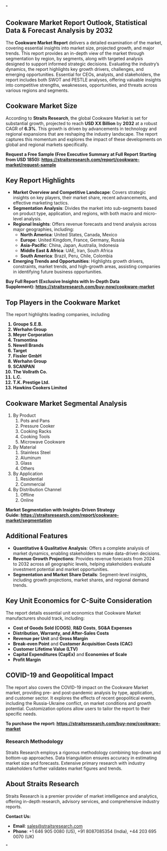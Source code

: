 "<h2>Cookware Market Report Outlook, Statistical Data &amp; Forecast&nbsp;Analysis by&nbsp;2032</h2>
<p>The&nbsp;<strong>Cookware Market Report</strong>&nbsp;delivers a detailed examination of the market, covering essential insights into market size, projected growth, and major trends. This report provides an in-depth view of the market through segmentation by region, by segments, along with targeted analysis designed to support informed strategic decisions. Evaluating the industry&rsquo;s dynamics, the report highlights key growth drivers, challenges, and emerging opportunities. Essential for CEOs, analysts, and stakeholders, the report includes both SWOT and PESTLE analyses, offering valuable insights into competitive strengths, weaknesses, opportunities, and threats across various regions and segments.</p>
<h2>Cookware Market Size</h2>
<p>According to&nbsp;<strong>Straits Research</strong>, the global Cookware Market is set for substantial growth, projected to reach&nbsp;<strong>USD XX Billion</strong>&nbsp;by&nbsp;<strong>2032</strong>&nbsp;at a robust CAGR of&nbsp;<strong>6.3%</strong>. This growth is driven by advancements in technology and regional expansions that are reshaping the industry landscape. The report captures this momentum and explores the impact of these developments on global and&nbsp;regional markets specifically.</p>
<p><strong>Request a Free Sample (Free Executive Summary at Full Report Starting from USD 1850):&nbsp;<a href=https://straitsresearch.com/report/cookware-market/request-sample>https://straitsresearch.com/report/cookware-market/request-sample</a></strong></p>
<h2>Key Report Highlights</h2>
<ul>
<li><strong>Market Overview and Competitive Landscape</strong>: Covers strategic insights on key players, their market share, recent advancements, and effective marketing tactics.</li>
<li><strong>Segmentation Analysis</strong>: Divides the market into sub-segments based on product type, application, and regions, with both macro and micro-level analysis.</li>
<li><strong>Regional Insights</strong>: Offers revenue forecasts and trend analysis across major geographies, including:
<ul>
<li><strong>North America</strong>: United States, Canada, Mexico</li>
<li><strong>Europe</strong>: United Kingdom, France, Germany, Russia</li>
<li><strong>Asia-Pacific</strong>: China, Japan, Australia, Indonesia</li>
<li><strong>Middle East &amp; Africa</strong>: UAE, Iran, South Africa</li>
<li><strong>South America</strong>: Brazil, Peru, Chile, Colombia</li>
</ul>
</li>
<li><strong>Emerging Trends and Opportunities</strong>: Highlights growth drivers, constraints, market trends, and high-growth areas, assisting companies in identifying future business opportunities.</li>
</ul>
<p><strong>Buy Full Report (Exclusive Insights with In-Depth Data Supplement):&nbsp;<a href=""https://straitsresearch.com/buy-now/cookware-market"">https://straitsresearch.com/buy-now/cookware-market</a></strong></p>
<h2>Top Players in the Cookware Market</h2>
<p>The report highlights leading companies, including&nbsp;</p>
<p><strong><ol>
<li>Groupe S.E.B.</li>
<li>Werhahn Group</li>
<li>Meyer Corporation</li>
<li>Tramontina</li>
<li>Newell Brands</li>
<li>Target</li>
<li>Fissler GmbH</li>
<li>Werhahn Group</li>
<li>SCANPAN</li>
<li>The Vollrath Co.</li>
<li>L.C.</li>
<li>T.K. Prestige Ltd.</li>
<li>Hawkins Cookers Limited</li>
</ol></strong></p>
<h2>Cookware Market Segmental Analysis</h2>
<p><ol>
<li>By Product
<ol>
<li>Pots and Pans</li>
<li>Pressure Cooker</li>
<li>Cooking Racks</li>
<li>Cooking Tools</li>
<li>Microwave Cookware</li>
</ol>
</li>
<li>By Material
<ol>
<li>Stainless Steel</li>
<li>Aluminum</li>
<li>Glass</li>
<li>Others</li>
</ol>
</li>
<li>By Application
<ol>
<li>Residential</li>
<li>Commercial</li>
</ol>
</li>
<li>By Distribution Channel
<ol>
<li>Offline</li>
<li>Online</li>
</ol>
</li>
</ol></p>
<p><strong>Market Segmentation with Insights-Driven Strategy Guide:&nbsp;<a href=https://straitsresearch.com/report/cookware-market/segmentation>https://straitsresearch.com/report/cookware-market/segmentation</a></strong></p>
<h2>Additional Features</h2>
<ul>
<li><strong>Quantitative &amp; Qualitative Analysis</strong>: Offers a complete analysis of market dynamics, enabling stakeholders to make data-driven decisions.</li>
<li><strong>Revenue Growth Projections</strong>: Provides revenue forecasts from&nbsp;2024 to&nbsp;2032 across all geographic levels, helping stakeholders evaluate investment potential and market opportunities.</li>
<li><strong>Segmentation and Market Share Details</strong>: Segment-level insights, including growth projections, market shares, and regional demand trends.</li>
</ul>
<h2>Key Unit Economics for C-Suite Consideration</h2>
<p>The report details essential unit economics that Cookware Market manufacturers should track, including:</p>
<ul>
<li><strong>Cost of Goods Sold (COGS)</strong>,&nbsp;<strong>R&amp;D Costs</strong>,&nbsp;<strong>SG&amp;A Expenses</strong></li>
<li><strong>Distribution, Warranty, and After-Sales Costs</strong></li>
<li><strong>Revenue per Unit</strong>&nbsp;and&nbsp;<strong>Gross Margin</strong></li>
<li><strong>Break-even Point</strong>&nbsp;and&nbsp;<strong>Customer Acquisition Costs (CAC)</strong></li>
<li><strong>Customer Lifetime Value (LTV)</strong></li>
<li><strong>Capital Expenditures (CapEx)</strong>&nbsp;and&nbsp;<strong>Economies of Scale</strong></li>
<li><strong>Profit Margin</strong></li>
</ul>
<h2>COVID-19 and Geopolitical Impact</h2>
<p>The report also covers the COVID-19 impact on the Cookware Market market, providing pre- and post-pandemic analysis by type, application, and customer sector. It explores the effects of recent geopolitical events, including the Russia-Ukraine conflict, on market conditions and growth potential. Customization options allow users to tailor the report to their specific needs.</p>
<p><strong>To purchase the report:&nbsp;<a href=https://straitsresearch.com/buy-now/cookware-market>https://straitsresearch.com/buy-now/cookware-market</a></strong></p>
<h3>Research Methodology</h3>
<p>Straits Research employs a rigorous methodology combining top-down and bottom-up approaches. Data triangulation ensures accuracy in estimating market size and forecasts. Extensive primary research with industry stakeholders further validates market figures and trends.</p>
<h2>About Straits Research</h2>
<p>Straits Research is a premier provider of market intelligence and analytics, offering in-depth research, advisory services, and comprehensive industry reports.</p>
<p><strong>Contact Us:</strong></p>
<ul>
<li><strong>Email</strong>: <a href=sales@straitsresearch.com>sales@straitsresearch.com</a></li>
<li><strong>Phone</strong>: +1 646 905 0080 (US), +91 8087085354 (India), +44 203 695 0070 (UK)</li>
</ul>"
